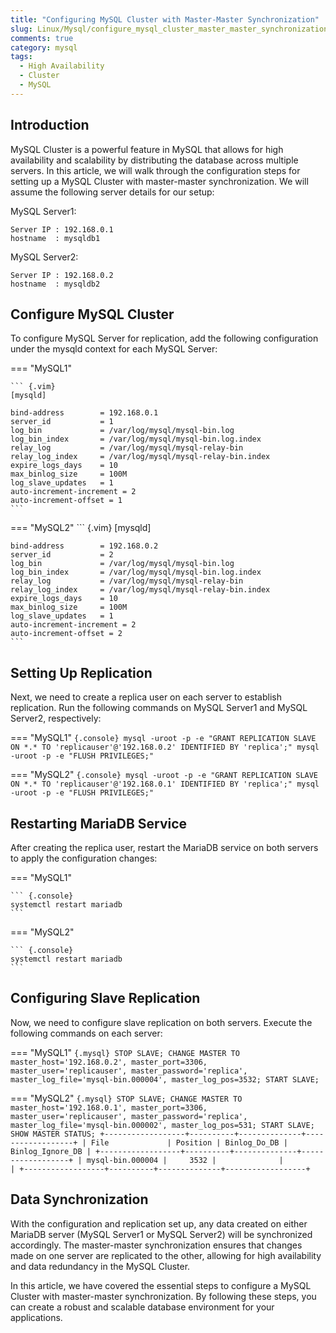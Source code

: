 ```yaml
---
title: "Configuring MySQL Cluster with Master-Master Synchronization"
slug: Linux/Mysql/configure_mysql_cluster_master_master_synchronization
comments: true
category: mysql
tags:
  - High Availability
  - Cluster
  - MySQL
---
```


## Introduction

MySQL Cluster is a powerful feature in MySQL that allows for high availability and scalability by distributing the database across multiple servers. In this article, we will walk through the configuration steps for setting up a MySQL Cluster with master-master synchronization. We will assume the following server details for our setup:

MySQL Server1:
```
Server IP : 192.168.0.1
hostname  : mysqldb1
```
MySQL Server2:

```
Server IP : 192.168.0.2
hostname  : mysqldb2
```

## Configure MySQL Cluster
To configure MySQL Server for replication, add the following configuration under the mysqld context for each MySQL Server:

=== "MySQL1"

    ``` {.vim}
    [mysqld]

    bind-address        = 192.168.0.1
    server_id           = 1
    log_bin             = /var/log/mysql/mysql-bin.log
    log_bin_index       = /var/log/mysql/mysql-bin.log.index
    relay_log           = /var/log/mysql/mysql-relay-bin
    relay_log_index     = /var/log/mysql/mysql-relay-bin.index
    expire_logs_days    = 10
    max_binlog_size     = 100M
    log_slave_updates   = 1
    auto-increment-increment = 2
    auto-increment-offset = 1
    ```

=== "MySQL2"
    ``` {.vim}
    [mysqld]

    bind-address        = 192.168.0.2
    server_id           = 2
    log_bin             = /var/log/mysql/mysql-bin.log
    log_bin_index       = /var/log/mysql/mysql-bin.log.index
    relay_log           = /var/log/mysql/mysql-relay-bin
    relay_log_index     = /var/log/mysql/mysql-relay-bin.index
    expire_logs_days    = 10
    max_binlog_size     = 100M
    log_slave_updates   = 1
    auto-increment-increment = 2
    auto-increment-offset = 2
    ```

## Setting Up Replication

Next, we need to create a replica user on each server to establish replication. Run the following commands on MySQL Server1 and MySQL Server2, respectively:

=== "MySQL1"
    ``` {.console}
    mysql -uroot -p -e "GRANT REPLICATION SLAVE ON *.* TO 'replicauser'@'192.168.0.2' IDENTIFIED BY 'replica';"
    mysql -uroot -p -e "FLUSH PRIVILEGES;"
    ```

=== "MySQL2"
    ``` {.console}
    mysql -uroot -p -e "GRANT REPLICATION SLAVE ON *.* TO 'replicauser'@'192.168.0.1' IDENTIFIED BY 'replica';"
    mysql -uroot -p -e "FLUSH PRIVILEGES;"
    ```

## Restarting MariaDB Service

After creating the replica user, restart the MariaDB service on both servers to apply the configuration changes:

=== "MySQL1"

    ``` {.console}
    systemctl restart mariadb
    ```

=== "MySQL2"

    ``` {.console}
    systemctl restart mariadb
    ```

## Configuring Slave Replication

Now, we need to configure slave replication on both servers. Execute the following commands on each server:

=== "MySQL1"
    ``` {.mysql}
    STOP SLAVE;
    CHANGE MASTER TO master_host='192.168.0.2', master_port=3306, master_user='replicauser', master_password='replica', master_log_file='mysql-bin.000004', master_log_pos=3532;
    START SLAVE;
    ```

=== "MySQL2"
    ``` {.mysql}
    STOP SLAVE;
    CHANGE MASTER TO master_host='192.168.0.1', master_port=3306, master_user='replicauser', master_password='replica', master_log_file='mysql-bin.000002', master_log_pos=531;
    START SLAVE;
    SHOW MASTER STATUS;
    +------------------+----------+--------------+------------------+
    | File             | Position | Binlog_Do_DB | Binlog_Ignore_DB |
    +------------------+----------+--------------+------------------+
    | mysql-bin.000004 |     3532 |              |                  |
    +------------------+----------+--------------+------------------+
    ```

## Data Synchronization
With the configuration and replication set up, any data created on either MariaDB server (MySQL Server1 or MySQL Server2) will be synchronized accordingly. The master-master synchronization ensures that changes made on one server are replicated to the other, allowing for high availability and data redundancy in the MySQL Cluster.

In this article, we have covered the essential steps to configure a MySQL Cluster with master-master synchronization. By following these steps, you can create a robust and scalable database environment for your applications.
